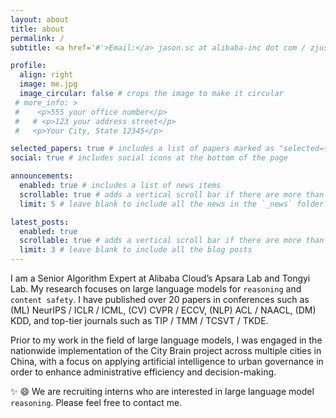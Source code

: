 ```yaml
---
layout: about
title: about
permalink: /
subtitle: <a href='#'>Email:</a> jason.sc at alibaba-inc dot com / zjushenchen at gmail dot com

profile:
  align: right
  image: me.jpg
  image_circular: false # crops the image to make it circular
 # more_info: >
 #    <p>555 your office number</p>
 #   # <p>123 your address street</p>
 #   <p>Your City, State 12345</p>

selected_papers: true # includes a list of papers marked as "selected={true}"
social: true # includes social icons at the bottom of the page

announcements:
  enabled: true # includes a list of news items
  scrollable: true # adds a vertical scroll bar if there are more than 3 news items
  limit: 5 # leave blank to include all the news in the `_news` folder

latest_posts:
  enabled: true
  scrollable: true # adds a vertical scroll bar if there are more than 3 new posts items
  limit: 3 # leave blank to include all the blog posts
---
```


I am a Senior Algorithm Expert at Alibaba Cloud’s Apsara Lab and Tongyi Lab. My research focuses on large language models for `reasoning` and `content safety`. I have published over 20 papers in conferences such as (ML) NeurIPS / ICLR / ICML, (CV) CVPR / ECCV,  (NLP) ACL / NAACL, (DM) KDD, and top-tier journals such as TIP / TMM / TCSVT / TKDE.

Prior to my work in the field of large language models, I was engaged in the nationwide implementation of the City Brain project across multiple cities in China, with a focus on applying artificial intelligence to urban governance in order to enhance administrative efficiency and decision-making.


:sparkles: :smile: We are recruiting interns who are interested in large language model `reasoning`. Please feel free to contact me.
